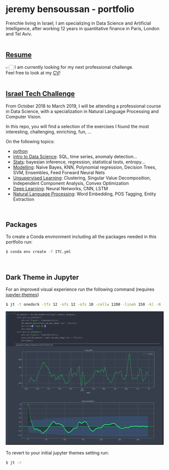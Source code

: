 # jeremy bensoussan - portfolio

Frenchie living in Israel, I am specializing in Data Science and Artificial Intelligence, after working 12 years in quantitative finance in Paris, London and Tel Aviv.
<br><br> 

## [Resume]  
👉🏻 I am currently looking for my next professional challenge.  
Feel free to look at my [CV]!
<br><br>

## [Israel Tech Challenge]
From October 2018 to March 2019, I will be attending a professional course in Data Science, with a specialization in Natural Language Processing and Computer Vision.

In this repo, you will find a selection of the exercises I found the most interesting, challenging, enriching, fun, ...

On the following topics:
  - [python] 
  - [intro to Data Science]: SQL, time series, anomaly detection...
  - [Stats]: bayesian inference, regression, statistical tests, entropy...
  - [Modelling]: Naive Bayes, KNN, Polynomial regression, Decision Trees, SVM, Ensembles, Feed Forward Neural Nets
  - [Unsupervised Learning]: Clustering, Singular Value Decomposition, Independent Component Analysis, Convex Optimization
  - [Deep Learning]: Neural Networks, CNN, LSTM
  - [Natural Language Processing]: Word Embedding, POS Tagging, Entity Extraction
<br>
  
## Packages
To create a Conda environment including all the packages needed in this portfolio run:
```bash
$ conda env create -f ITC.yml
```
<br>

## Dark Theme in Jupyter
For an improved visual experience run the following command (requires [jupyter-themes])
```bash
$ jt -t onedork -tfs 12 -nfs 12 -ofs 10 -cellw 1200 -lineh 150 -kl -N -T
```
![dark theme](https://github.com/bensoussanj/portfolio/blob/master/Images/jupy_visu.png "Jupyter Visualization")

To revert to your initial jupyter themes setting run:
```bash
$ jt -r
```


[Resume]: <https://github.com/bensoussanj/portfolio/tree/master/CV_jbensoussan.pdf>
[CV]: <https://github.com/bensoussanj/portfolio/tree/master/CV_jbensoussan.pdf>
[Israel Tech Challenge]: <https://www.itc.tech/fellows-data-science/>
[python]: <https://github.com/bensoussanj/portfolio/tree/master/01_ITC_Python>
[intro to Data Science]: <https://github.com/bensoussanj/portfolio/tree/master/02_ITC_IntroToDS>
[Stats]: <https://github.com/bensoussanj/portfolio/tree/master/03_ITC_Stats>
[Modelling]: <https://github.com/bensoussanj/portfolio/tree/master/04_ITC_DataModelling>
[Unsupervised Learning]: <https://github.com/bensoussanj/portfolio/tree/master/05_ITC_UnsupervisedLearning>
[Deep Learning]: <https://github.com/bensoussanj/portfolio/tree/master/06_ITC_DeepLearning>
[Natural Language Processing]: <https://github.com/bensoussanj/portfolio/tree/master/07_ITC_NLP>
[jupyter-themes]: <https://github.com/dunovank/jupyter-themes>
